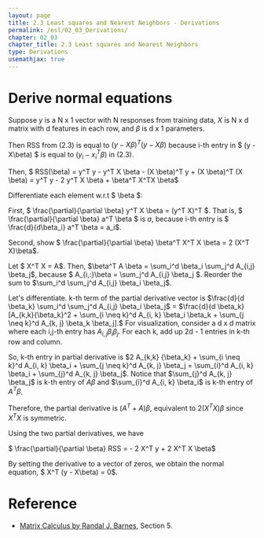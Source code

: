 ```yaml
---
layout: page
title: 2.3 Least squares and Nearest Neighbors - Derivations
permalink: /esl/02_03_Derivations/
chapter: 02_03
chapter_title: 2.3 Least squares and Nearest Neighbors
type: Derivations
usemathjax: true
---
```


# Derive normal equations

Suppose $y$ is a N x 1 vector with N responses from training data, $X$ is N x d matrix with d features in each row, and $\beta$ is d x 1 parameters. 

Then RSS from (2.3) is equal to $(y - X \beta)^T(y - X \beta)$ because i-th entry in $ (y - X\beta) $ is equal to $(y_i - {x_i}^T \beta)$ in (2.3).

Then, $ RSS(\beta) = y^T y - y^T X \beta - (X \beta)^T y + (X \beta)^T (X \beta) = y^T y - 2 y^T X \beta + \beta^T X^TX \beta$

Differentiate each element w.r.t $ \beta $:

First, $ \frac{\partial}{\partial \beta} y^T X \beta = (y^T X)^T $. That is, $ \frac{\partial}{\partial \beta} a^T \beta $ is $a,$ because i-th entry is $ \frac{d}{d\beta_i} a^T \beta = a_i$.

Second, show $ \frac{\partial}{\partial \beta} \beta^T X^T X \beta = 2 (X^T X)\beta$. 

Let $ X^T X = A$. Then, $\beta^T A \beta = \sum_i^d \beta_i \sum_j^d A_{i,j} \beta_j$, because $ A_{i,:}\beta = \sum_j^d A_{i,j} \beta_j $. Reorder the sum to $\sum_i^d \sum_j^d A_{i,j} \beta_i \beta_j$.

Let's differentiate. k-th term of the partial derivative vector is $\frac{d}{d \beta_k} \sum_i^d \sum_j^d A_{i,j} \beta_i \beta_j$ 
= $\frac{d}{d \beta_k} [A_{k,k}{\beta_k}^2 + \sum_{i \neq k}^d A_{i, k} \beta_i \beta_k + \sum_{j \neq k}^d A_{k, j} \beta_k \beta_j].$ For visualization, consider a d x d matrix where each i,j-th entry has $A_{i,j} \beta_i \beta_j$. For each k, add up 2d - 1 entries in k-th row and column.

So, k-th entry in partial derivative is $2 A_{k,k} {\beta_k} + \sum_{i \neq k}^d A_{i, k} \beta_i + \sum_{j \neq k}^d A_{k, j} \beta_j = \sum_{i}^d A_{i, k} \beta_i + \sum_{j}^d A_{k, j} \beta_j$. Notice that $\sum_{j}^d A_{k, j} \beta_j$ is k-th entry of $A\beta$ and $\sum_{i}^d A_{i, k} \beta_i$ is k-th entry of $A^T \beta$.

Therefore, the partial derivative is $(A^T + A)\beta$, equivalent to $2 (X^T X)\beta$ since $X^T X$ is symmetric.

Using the two partial derivatives, we have

$ \frac{\partial}{\partial \beta} RSS = - 2 X^T y + 2 X^T X \beta$

By setting the derivative to a vector of zeros, we obtain the normal equation, $ X^T (y - X\beta) = 0$.

# Reference
- [Matrix Calculus by Randal J. Barnes](https://atmos.washington.edu/~dennis/MatrixCalculus.pdf), Section 5.


























